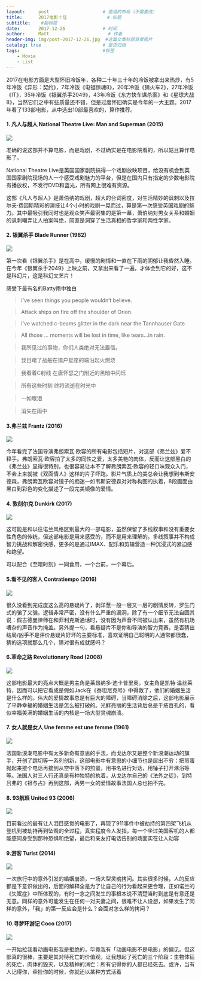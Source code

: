 ```yaml
---
layout:     post                    # 使用的布局（不需要改）
title:      2017电影十佳               # 标题 
subtitle:    #副标题
date:       2017-12-26              # 时间
author:     Matt                      # 作者
header-img: img/post-2017-12-26.jpg  #这篇文章标题背景图片
catalog: true                       # 是否归档
tags:                               #标签
    - Movie
    - List
---
```


2017在电影方面是大型怀旧冷饭年，各种二十年三十年的冷饭被拿出来热炒，有5年冷饭《异形：契约》，7年冷饭《电锯惊魂8》，20年冷饭《猜火车2》，27年冷饭《IT》，35年冷饭《银翼杀手2049》，43年冷饭《东方快车谋杀案》和《星球大战8》，当然它们之中有些质量还不错，但是过度怀旧确实是今年的一大主题。2017年看了133部电影，从中选出10部最喜欢的，算作推荐。

#### 1\. 凡人与超人 National Theatre Live: Man and Superman (2015)

![](https://i.imgur.com/ouZJgoD.jpg)

准确的说这部并不算电影，而是戏剧，不过确实是在电影院看的，所以姑且算作电影了。

National Theatre Live是英国国家剧院搞得一个戏剧放映项目，给没有机会到英国国家剧院现场的人一个感受戏剧魅力的平台，但是在国内只有指定的少数电影院有播放权，不发行DVD和蓝光，所有网上很难有资源。

这部《凡人与超人》是萧伯纳的戏剧，超大的台词密度，对生活精妙的讽刺以及拉尔夫·费因斯精彩的演技让4个小时的戏剧一晃而过，算是第一次感受英国戏剧的魅力。其中最吸引我同时也是观众笑声最密集的是第一幕，萧伯纳对男女关系和婚姻的讽刺嘲弄让人拍案叫绝，简直是洞穿了生活真相的哲学家和两性学家。

#### 2\. 银翼杀手 Blade Runner (1982)

![](https://i.imgur.com/AuWJ6hy.jpg)

第一次看《银翼杀手》是在高中，缓慢的剧情和一直在下雨的阴郁让我昏然入睡。在今年《银翼杀手2049》上映之前，又拿出来看了一遍，才体会到它的好，这不是科幻片，这是科幻文艺片！

感受下最有名的Batty雨中独白

> I’ve seen things you people wouldn’t believe.

> Attack ships on fire off the shoulder of Orion.

> I’ve watched c-beams glitter in the dark near the Tannhauser Gate.

> All those … moments will be lost in time, like tears…in rain.

> 我所见过的事物，你们人类绝对无法置信。

> 我目睹了战船在猎户星座的端沿起火燃烧

> 我看着C射线 在唐怀瑟之门附近的黑暗中闪烁

> 所有这些时刻 终将流逝在时光中

> 一如眼泪

> 消失在雨中

#### 3.弗兰兹 Frantz (2016)

![](https://i.imgur.com/jtVjNcy.jpg)

今年看完了法国导演弗朗索瓦·欧容的所有电影包括短片，对这部《弗兰兹》爱不释手。弗朗索瓦·欧容拍了太多的同性之爱，太多美艳的肉体，反而让这部黑白的《弗兰兹》显得很特别，也很容易让本不了解弗朗索瓦·欧容的轻口味观众入门，不会上来就被《双面情人》这样的片子吓跑。影片气质上的美总会让我想到韦斯安德森，弗朗索瓦欧容对镜子的痴迷一如韦斯安德森对对称构图的执着，8段画面由黑白到彩色的变化描述了一段完美镜像的爱情。

#### 4\. 敦刻尔克 Dunkirk (2017)

![](https://i.imgur.com/JP9T11t.jpg)

这可能是和以往诺兰风格区别最大的一部电影，虽然保留了多线叙事和没有重要女性角色的传统，但这部电影是用来感受的，而不是用来理解的。多线叙事并不构成智力挑战和解密快感，更多的是通过IMAX、配乐和剪辑营造一种沉浸式的紧迫感和绝望。

可以配合《至暗时刻》一同食用，一个台前，一个幕后。

#### 5.看不见的客人 Contratiempo (2016)

![](https://i.imgur.com/nX0kWwD.jpg)

很久没看到完成度这么高的悬疑片了，剥洋葱一般一层又一层的剧情反转，罗生门式的骗了又骗，逻辑非常严密，没有什么严重的漏洞，除了有一个细节无法自圆其说：假古德曼律师在和菲利克斯通话时，没有因为声音不同被认出来，虽然有机场嘈杂的声音作为掩盖。另外提一句，看悬疑片不是你和导演的智力竞赛，是否猜出结局/凶手不是评价悬疑片好坏的主要标准，喜欢证明自己聪明的人通常都很蠢，猜的选项就那么几个，猜对很有成就感吗？

#### 6.革命之路 Revolutionary Road (2008)

![](https://i.imgur.com/YhUVVhW.jpg)

这部电影最大的亮点大概是男主角是莱昂纳多·迪卡普里奥，女主角是凯特·温丝莱特，因而可以把它看成是假如Jack在《泰坦尼克号》中得救了，他们的婚姻生活是什么样的。伟大的爱情故事总是有巨大的障碍，当障碍消除之后，这部电影展示了平静幸福的婚姻生活是怎么被打破的。光鲜亮丽的生活背后总是千疮百孔的，看似幸福美满的婚姻生活的内核是一场大型灵魂崩溃。

#### 7\. 女人就是女人 Une femme est une femme (1961)

![](https://i.imgur.com/tEdEMWk.jpg)

法国新浪潮电影中有太多新奇有意思的手法，而戈达尔又是整个新浪潮运动的旗手，开创了跳切等一系列创新，这部电影中有意思的小细节也是层出不穷：把煎蛋抛起来接个电话再接到从空中落下的煎蛋，用书名进行对话，用锤子打开淋浴等等。法国人对三人行还真是有种独特的执着，从戈达尔自己的《法外之徒》，到特吕弗的《祖与占》再到这部，两男一女的爱情故事法国人总也拍不完。

#### 8\. 93航班 United 93 (2006)

![](https://i.imgur.com/zt8HxdG.jpg)

目前看过的最有让人泪目感觉的电影了，再现了911事件中被劫持的第四架飞机从登机到被劫持再到坠毁的全过程，真实程度令人发指，每一个坐过美国客机的人都能感同身受到那种恐惧和绝望，最后和亲友打电话告别的场面实在让人动容

#### 9.游客 Turist (2014)

![](https://i.imgur.com/AOsvmo5.jpg)

一次旅行中的意外引发的婚姻崩溃，一场大型灵魂拷问。其实很多时候，人的反应都是下意识做出的，后面的解释全是为了让自己的行为看起来更合理，正如诺兰的《失眠症》中所体现的，有时一念之间发生的事根本说不清楚当时到底是有意还是无意。同样的意外可能发生在任何一对夫妻之间，很难不让人设想，如果发生了同样的意外，「我」的第一反应会是什么？会面对怎么样的拷问？

#### 10.寻梦环游记 Coco (2017)

![](https://i.imgur.com/FwlR9VR.jpg)

一开始拉我看动画电影我是拒绝的，毕竟我有「动画电影不是电影」的偏见。但这部真的很棒，主要是其对待死亡的价值观，让我想起了死亡的三个阶段：生物体征的死亡，肉体的毁灭，以及精神的消亡：所有记得你的人都已经死去。或许，当有人记得你，牵挂你的时候，你就还以某种方式活着



